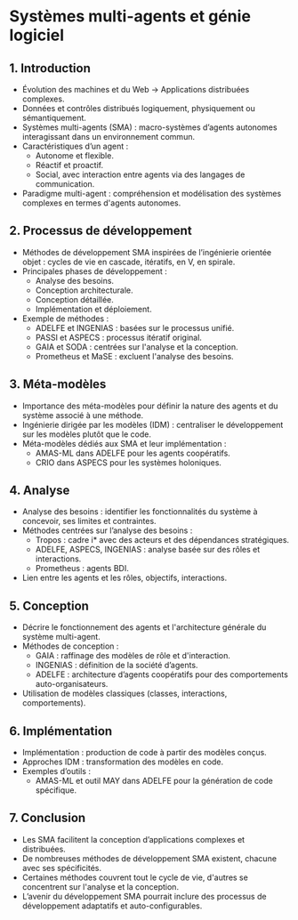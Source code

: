 # Systèmes multi-agents et génie logiciel

## 1. Introduction
- Évolution des machines et du Web → Applications distribuées complexes.
- Données et contrôles distribués logiquement, physiquement ou sémantiquement.
- Systèmes multi-agents (SMA) : macro-systèmes d’agents autonomes interagissant dans un environnement commun.
- Caractéristiques d’un agent :
  - Autonome et flexible.
  - Réactif et proactif.
  - Social, avec interaction entre agents via des langages de communication.
- Paradigme multi-agent : compréhension et modélisation des systèmes complexes en termes d'agents autonomes.

## 2. Processus de développement
- Méthodes de développement SMA inspirées de l’ingénierie orientée objet : cycles de vie en cascade, itératifs, en V, en spirale.
- Principales phases de développement :
  - Analyse des besoins.
  - Conception architecturale.
  - Conception détaillée.
  - Implémentation et déploiement.
- Exemple de méthodes :
  - ADELFE et INGENIAS : basées sur le processus unifié.
  - PASSI et ASPECS : processus itératif original.
  - GAIA et SODA : centrées sur l'analyse et la conception.
  - Prometheus et MaSE : excluent l'analyse des besoins.

## 3. Méta-modèles
- Importance des méta-modèles pour définir la nature des agents et du système associé à une méthode.
- Ingénierie dirigée par les modèles (IDM) : centraliser le développement sur les modèles plutôt que le code.
- Méta-modèles dédiés aux SMA et leur implémentation :
  - AMAS-ML dans ADELFE pour les agents coopératifs.
  - CRIO dans ASPECS pour les systèmes holoniques.

## 4. Analyse
- Analyse des besoins : identifier les fonctionnalités du système à concevoir, ses limites et contraintes.
- Méthodes centrées sur l’analyse des besoins : 
  - Tropos : cadre i* avec des acteurs et des dépendances stratégiques.
  - ADELFE, ASPECS, INGENIAS : analyse basée sur des rôles et interactions.
  - Prometheus : agents BDI.
- Lien entre les agents et les rôles, objectifs, interactions.

## 5. Conception
- Décrire le fonctionnement des agents et l'architecture générale du système multi-agent.
- Méthodes de conception :
  - GAIA : raffinage des modèles de rôle et d'interaction.
  - INGENIAS : définition de la société d’agents.
  - ADELFE : architecture d’agents coopératifs pour des comportements auto-organisateurs.
- Utilisation de modèles classiques (classes, interactions, comportements).

## 6. Implémentation
- Implémentation : production de code à partir des modèles conçus.
- Approches IDM : transformation des modèles en code.
- Exemples d’outils :
  - AMAS-ML et outil MAY dans ADELFE pour la génération de code spécifique.

## 7. Conclusion
- Les SMA facilitent la conception d’applications complexes et distribuées.
- De nombreuses méthodes de développement SMA existent, chacune avec ses spécificités.
- Certaines méthodes couvrent tout le cycle de vie, d'autres se concentrent sur l'analyse et la conception.
- L’avenir du développement SMA pourrait inclure des processus de développement adaptatifs et auto-configurables.

